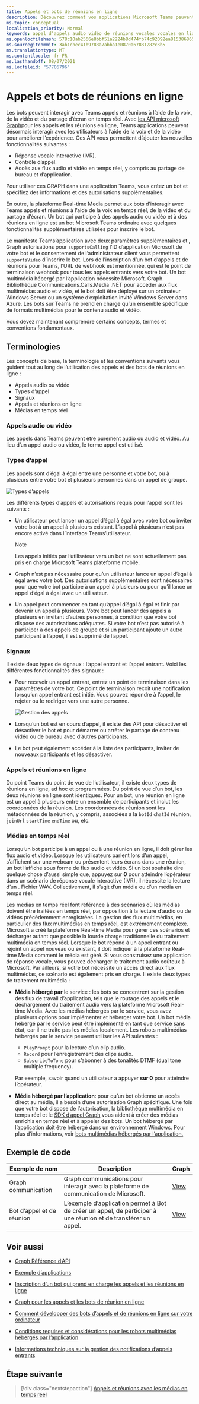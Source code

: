 ```yaml
---
title: Appels et bots de réunions en ligne
description: Découvrez comment vos applications Microsoft Teams peuvent interagir avec les utilisateurs à l’aide de la voix et de la vidéo à l’aide des API Microsoft Graph pour les appels et les réunions en ligne.
ms.topic: conceptual
localization_priority: Normal
keywords: appel d’appels audio vidéo de réunions vocales vocales en ligne (IVR)
ms.openlocfilehash: 578c10ab2566e8bbf51a2224b8d474fb74c92092ea815386865a4e28efe059c6
ms.sourcegitcommit: 3ab1cbec41b9783a7abba1e0870a67831282c3b5
ms.translationtype: MT
ms.contentlocale: fr-FR
ms.lasthandoff: 08/07/2021
ms.locfileid: "57706796"
---
```

# <a name="calls-and-online-meetings-bots"></a>Appels et bots de réunions en ligne

Les bots peuvent interagir avec Teams appels et réunions à l’aide de la voix, de la vidéo et du partage d’écran en temps réel. Avec [les API microsoft Graph](/graph/api/resources/communications-api-overview?view=graph-rest-beta&preserve-view=true)pour les appels et les réunions en ligne, Teams applications peuvent désormais interagir avec les utilisateurs à l’aide de la voix et de la vidéo pour améliorer l’expérience. Ces API vous permettent d’ajouter les nouvelles fonctionnalités suivantes :

* Réponse vocale interactive (IVR).
* Contrôle d’appel.
* Accès aux flux audio et vidéo en temps réel, y compris au partage de bureau et d’application.

Pour utiliser ces GRAPH dans une application Teams, vous créez un bot et spécifiez des informations et des autorisations supplémentaires.

En outre, la plateforme Real-time Media permet aux bots d’interagir avec Teams appels et réunions à l’aide de la voix en temps réel, de la vidéo et du partage d’écran. Un bot qui participe à des appels audio ou vidéo et à des réunions en ligne est un bot Microsoft Teams ordinaire avec quelques fonctionnalités supplémentaires utilisées pour inscrire le bot.

Le manifeste Teams’application avec deux paramètres supplémentaires et , Graph autorisations pour `supportsCalling` l’ID d’application Microsoft de votre bot et le consentement de l’administrateur client vous permettent `supportsVideo` d’inscrire le bot. Lors de l’inscription d’un bot d’appels et de réunions pour Teams, l’URL de webhook est mentionnée, qui est le point de terminaison webhook pour tous les appels entrants vers votre bot. Un bot multimédia hébergé par l’application nécessite Microsoft. Graph. Bibliothèque Communications.Calls.Media .NET pour accéder aux flux multimédias audio et vidéo, et le bot doit être déployé sur un ordinateur Windows Server ou un système d’exploitation invité Windows Server dans Azure. Les bots sur Teams ne prend en charge qu’un ensemble spécifique de formats multimédias pour le contenu audio et vidéo.

Vous devez maintenant comprendre certains concepts, termes et conventions fondamentaux.

## <a name="terminologies"></a>Terminologies

Les concepts de base, la terminologie et les conventions suivants vous guident tout au long de l’utilisation des appels et des bots de réunions en ligne :

* Appels audio ou vidéo
* Types d’appel
* Signaux
* Appels et réunions en ligne
* Médias en temps réel

### <a name="audio-or-video-calls"></a>Appels audio ou vidéo

Les appels dans Teams peuvent être purement audio ou audio et vidéo. Au lieu d’un appel audio ou vidéo, le terme appel est utilisé.

### <a name="call-types"></a>Types d’appel

Les appels sont d’égal à égal entre une personne et votre bot, ou à plusieurs entre votre bot et plusieurs personnes dans un appel de groupe.

![Types d’appels](~/assets/images/calls-and-meetings/call-types.png)

Les différents types d’appels et autorisations requis pour l’appel sont les suivants :

* Un utilisateur peut lancer un appel d’égal à égal avec votre bot ou inviter votre bot à un appel à plusieurs existant. L’appel à plusieurs n’est pas encore activé dans l’interface Teams’utilisateur.

    > [!NOTE]
    > Les appels initiés par l’utilisateur vers un bot ne sont actuellement pas pris en charge Microsoft Teams plateforme mobile.

* Graph n’est pas nécessaire pour qu’un utilisateur lance un appel d’égal à égal avec votre bot. Des autorisations supplémentaires sont nécessaires pour que votre bot participe à un appel à plusieurs ou pour qu’il lance un appel d’égal à égal avec un utilisateur.
* Un appel peut commencer en tant qu’appel d’égal à égal et finir par devenir un appel à plusieurs. Votre bot peut lancer des appels à plusieurs en invitant d’autres personnes, à condition que votre bot dispose des autorisations adéquates. Si votre bot n’est pas autorisé à participer à des appels de groupe et si un participant ajoute un autre participant à l’appel, il est supprimé de l’appel.

### <a name="signals"></a>Signaux

Il existe deux types de signaux : l’appel entrant et l’appel entrant. Voici les différentes fonctionnalités des signaux :

* Pour recevoir un appel entrant, entrez un point de terminaison dans les paramètres de votre bot. Ce point de terminaison reçoit une notification lorsqu’un appel entrant est initié. Vous pouvez répondre à l’appel, le rejeter ou le rediriger vers une autre personne.

    ![Gestion des appels](~/assets/images/calls-and-meetings/call-handling.png)

* Lorsqu’un bot est en cours d’appel, il existe des API pour désactiver et désactiver le bot et pour démarrer ou arrêter le partage de contenu vidéo ou de bureau avec d’autres participants.
* Le bot peut également accéder à la liste des participants, inviter de nouveaux participants et les désactiver.

### <a name="calls-and-online-meetings"></a>Appels et réunions en ligne

Du point Teams du point de vue de l’utilisateur, il existe deux types de réunions en ligne, ad hoc et programmées. Du point de vue d’un bot, les deux réunions en ligne sont identiques. Pour un bot, une réunion en ligne est un appel à plusieurs entre un ensemble de participants et inclut les coordonnées de la réunion. Les coordonnées de réunion sont les métadonnées de la réunion, y compris, associées à la `botId` `chatId` réunion, `joinUrl` `startTime` `endTime` ou, etc.

### <a name="real-time-media"></a>Médias en temps réel

Lorsqu’un bot participe à un appel ou à une réunion en ligne, il doit gérer les flux audio et vidéo. Lorsque les utilisateurs parlent lors d’un appel, s’affichent sur une webcam ou présentent leurs écrans dans une réunion, un bot l’affiche sous forme de flux audio et vidéo. Si un bot souhaite dire quelque chose d’aussi simple que, appuyez sur **0** pour atteindre l’opérateur dans un scénario de réponse vocale interactive (IVR), il nécessite la lecture d’un . Fichier WAV. Collectivement, il s’agit d’un média ou d’un média en temps réel.

Les médias en temps réel font référence à des scénarios où les médias doivent être traitées en temps réel, par opposition à la lecture d’audio ou de vidéos précédemment enregistrées. La gestion des flux multimédias, en particulier des flux multimédias en temps réel, est extrêmement complexe. Microsoft a créé la plateforme Real-time Media pour gérer ces scénarios et décharger autant que possible la lourde charge traditionnelle du traitement multimédia en temps réel. Lorsque le bot répond à un appel entrant ou rejoint un appel nouveau ou existant, il doit indiquer à la plateforme Real-time Media comment le média est géré. Si vous construisez une application de réponse vocale, vous pouvez décharger le traitement audio coûteux à Microsoft. Par ailleurs, si votre bot nécessite un accès direct aux flux multimédias, ce scénario est également pris en charge. Il existe deux types de traitement multimédia :

* **Média hébergé par** le service : les bots se concentrent sur la gestion des flux de travail d’application, tels que le routage des appels et le déchargement du traitement audio vers la plateforme Microsoft Real-time Media. Avec les médias hébergés par le service, vous avez plusieurs options pour implémenter et héberger votre bot. Un bot média hébergé par le service peut être implémenté en tant que service sans état, car il ne traite pas les médias localement. Les robots multimédias hébergés par le service peuvent utiliser les API suivantes :

    * `PlayPrompt` pour la lecture d’un clip audio.
    * `Record` pour l’enregistrement des clips audio.
    * `SubscribeToTone` pour s’abonner à des tonalités DTMF (dual tone multiple frequency).

    Par exemple, savoir quand un utilisateur a appuyer **sur 0** pour atteindre l’opérateur.

* **Média hébergé par l’application**: pour qu’un bot obtienne un accès direct au média, il a besoin d’une autorisation Graph spécifique. Une fois que votre [](https://www.nuget.org/packages/Microsoft.Graph.Communications.Calls.Media/)bot dispose de l’autorisation, la bibliothèque multimédia en temps réel et le [SDK d’appel Graph](https://microsoftgraph.github.io/microsoft-graph-comms-samples/docs/articles/index.html#graph-calling-sdk-and-stateful-client-builder) vous aident à créer des médias enrichis en temps réel et à appeler des bots. Un bot hébergé par l’application doit être hébergé dans un environnement Windows. Pour plus d’informations, voir [bots multimédias hébergés par l’application.](./requirements-considerations-application-hosted-media-bots.md)

## <a name="code-sample"></a>Exemple de code

| **Exemple de nom** | **Description** | **Graph** |
|---------------|----------|--------|
| Graph communication | Graph communications pour interagir avec la plateforme de communication de Microsoft. | [View](https://github.com/microsoftgraph/microsoft-graph-comms-samples) |
| Bot d’appel et de réunion | L’exemple d’application permet à Bot de créer un appel, de participer à une réunion et de transférer un appel. | [View](https://github.com/OfficeDev/Microsoft-Teams-Samples/tree/main/samples/bot-calling-meeting/csharp) |

## <a name="see-also"></a>Voir aussi

- [Graph Référence d’API](/graph/api/resources/communications-api-overview?view=graph-rest-beta&preserve-view=true)

- [Exemple d’applications](https://github.com/microsoftgraph/microsoft-graph-comms-samples)

- [Inscription d’un bot qui prend en charge les appels et les réunions en ligne](./registering-calling-bot.md)

- [Graph pour les appels et les bots de réunion en ligne](./registering-calling-bot.md#add-graph-permissions)

- [Comment développer des bots d’appels et de réunions en ligne sur votre ordinateur](./debugging-local-testing-calling-meeting-bots.md)

- [Conditions requises et considérations pour les robots multimédias hébergés par l’application](./requirements-considerations-application-hosted-media-bots.md)

- [Informations techniques sur la gestion des notifications d’appels entrants](./call-notifications.md)

## <a name="next-step"></a>Étape suivante

> [!div class="nextstepaction"]
> [Appels et réunions avec les médias en temps réel](~/bots/calls-and-meetings/real-time-media-concepts.md)
